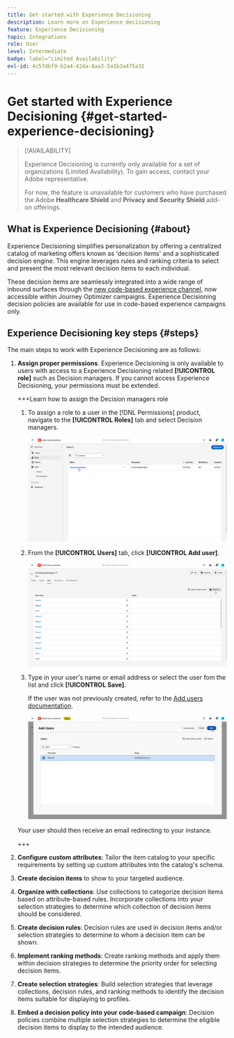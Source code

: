 ```yaml
---
title: Get started with Experience Decisioning
description: Learn more on Experience decisioning
feature: Experience Decisioning
topic: Integrations
role: User
level: Intermediate
badge: label="Limited Availability"
exl-id: 4c57dbf9-b2a4-42da-8aa3-5a1b3a475a32
---
```

# Get started with Experience Decisioning {#get-started-experience-decisioning}

>[!AVAILABILITY]
>
>Experience Decisioning is currently only available for a set of organizations (Limited Availability). To gain access, contact your Adobe representative.
>
>For now, the feature is unavailable for customers who have purchased the Adobe **Healthcare Shield** and **Privacy and Security Shield** add-on offerings.

## What is Experience Decisioning {#about}

Experience Decisioning simplifies personalization by offering a centralized catalog of marketing offers known as 'decision items' and a sophisticated decision engine. This engine leverages rules and ranking criteria to select and present the most relevant decision items to each individual.

These decision items are seamlessly integrated into a wide range of inbound surfaces through the [new code-based experience channel](https://experienceleague.adobe.com/en/docs/journey-optimizer/using/code-based-experience/get-started-code-based), now accessible within Journey Optimizer campaigns. Experience Decisioning decision policies are available for use in code-based experience campaigns only.


## Experience Decisioning key steps {#steps}

The main steps to work with Experience Decisioning are as follows:

1. **Assign proper permissions**. Experience Decisioning is only available to users with access to a Experience Decisioning related **[!UICONTROL role]** such as Decision managers. If you cannot access Experience Decisioning, your permissions must be extended.

    +++Learn how to assign the Decision managers role

    1. To assign a role to a user in the [!DNL Permissions] product, navigate to the **[!UICONTROL Roles]** tab and select Decision managers.

        ![](assets/decision_permission_1.png)

    1. From the **[!UICONTROL Users]** tab, click **[!UICONTROL Add user]**.

        ![](assets/decision_permission_2.png)

    1. Type in your user's name or email address or select the user fom the list and click **[!UICONTROL Save]**.

        If the user was not previously created, refer to the [Add users documentation](https://experienceleague.adobe.com/en/docs/experience-platform/access-control/ui/users).

        ![](assets/decision_permission_3.png)

    Your user should then receive an email redirecting to your instance.

    +++

1. **Configure custom attributes**: Tailor the item catalog to your specific requirements by setting up custom attributes into the catalog's schema.

1. **Create decision items** to show to your targeted audience.

1. **Organize with collections**: Use collections to categorize decision items based on attribute-based rules. Incorporate collections into your selection strategies to determine which collection of decision items should be considered.

1. **Create decision rules**: Decision rules are used in decision items and/or selection strategies to determine to whom a decision item can be shown.

1. **Implement ranking methods**: Create ranking methods and apply them within decision strategies to determine the priority order for selecting decision items.

1. **Create selection strategies**: Build selection strategies that leverage collections, decision rules, and ranking methods to identify the decision items suitable for displaying to profiles.

1. **Embed a decision policy into your code-based campaign**: Decision policies combine multiple selection strategies to determine the eligible decision items to display to the intended audience.
